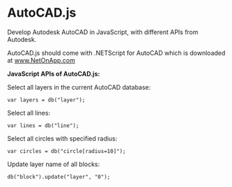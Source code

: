 AutoCAD.js
==========

Develop Autodesk AutoCAD in JavaScript, with different APIs from Autodesk.

AutoCAD.js should come with .NETScript for AutoCAD which is downloaded at www.NetOnApp.com


**JavaScript APIs of AutoCAD.js:**

Select all layers in the current AutoCAD database:

    var layers = db("layer");

Select all lines:

    var lines = db("line");

Select all circles with specified radius:

    var circles = db("circle[radius=10]");

Update layer name of all blocks:

    db("block").update("layer", "0");
